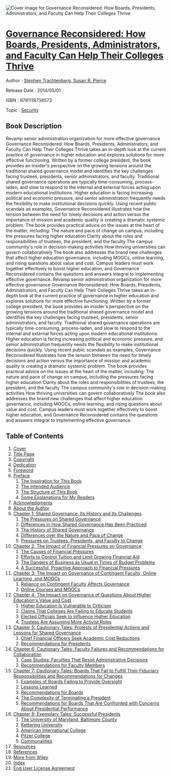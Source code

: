 ![Cover image for Governance Reconsidered: How Boards, Presidents, Administrators, and Faculty Can Help Their Colleges Thrive](https://imgdetail.ebookreading.net/cover/cover/security/EB9781118738573.jpg)

[Governance Reconsidered: How Boards, Presidents, Administrators, and Faculty Can Help Their Colleges Thrive](https://ebookreading.net/view/book/Governance+Reconsidered%3A+How+Boards%2C+Presidents%2C+Administrators%2C+and+Faculty+Can+Help+Their+Colleges+Thrive-EB9781118738573_1.html "Governance Reconsidered: How Boards, Presidents, Administrators, and Faculty Can Help Their Colleges Thrive")
====================================================================================================================

Author : [Stephen Trachtenberg](https://ebookreading.net/search/author/Stephen+Trachtenberg),[ Susan R. Pierce](https://ebookreading.net/search/author/+Susan+R.+Pierce)

Release Date : 2014/05/01

ISBN : 9781118738573

Topic : [Security](https://ebookreading.net/search/category/security)

Book Description
-----------------

Revamp senior administration organization for more effective governance
Governance Reconsidered: How Boards, Presidents, Administrators, and Faculty Can Help Their Colleges Thrive takes an in-depth look at the current practice of governance in higher education and explores solutions for more effective functioning. Written by a former college president, the book provides an insider's perspective on the growing tensions around the traditional shared governance model and identifies the key challenges facing trustees, presidents, senior administrators, and faculty.
Traditional shared governance operations are typically time-consuming, process-laden, and slow to respond to the internal and external forces acting upon modern educational institutions. Higher education is facing increasing political and economic pressure, and senior administration frequently needs the flexibility to make institutional decisions quickly. Using recent public scandals as examples, Governance Reconsidered illustrates how the tension between the need for timely decisions and action versus the importance of mission and academic quality is creating a dramatic systemic problem. The book provides practical advice on the issues at the heart of the matter, including:
The nature and pace of change on campus, including the pressures facing higher education
Clarity about the roles and responsibilities of trustees, the president, and the faculty
The campus community's role in decision-making activities
How thriving universities can govern collaboratively
The book also addresses the brand new challenges that affect higher education governance, including MOOCs, online learning, and rising questions about value and cost. Campus leaders must work together effectively to boost higher education, and Governance Reconsidered contains the questions and answers integral to implementing effective governance.
              Revamp senior administration organization for more effective governance
Governance Reconsidered: How Boards, Presidents, Administrators, and Faculty Can Help Their Colleges Thrive takes an in-depth look at the current practice of governance in higher education and explores solutions for more effective functioning. Written by a former college president, the book provides an insider's perspective on the growing tensions around the traditional shared governance model and identifies the key challenges facing trustees, presidents, senior administrators, and faculty.
Traditional shared governance operations are typically time-consuming, process-laden, and slow to respond to the internal and external forces acting upon modern educational institutions. Higher education is facing increasing political and economic pressure, and senior administration frequently needs the flexibility to make institutional decisions quickly. Using recent public scandals as examples, Governance Reconsidered illustrates how the tension between the need for timely decisions and action versus the importance of mission and academic quality is creating a dramatic systemic problem. The book provides practical advice on the issues at the heart of the matter, including:
The nature and pace of change on campus, including the pressures facing higher education
Clarity about the roles and responsibilities of trustees, the president, and the faculty
The campus community's role in decision-making activities
How thriving universities can govern collaboratively
The book also addresses the brand new challenges that affect higher education governance, including MOOCs, online learning, and rising questions about value and cost. Campus leaders must work together effectively to boost higher education, and Governance Reconsidered contains the questions and answers integral to implementing effective governance.
              
Table of Contents
-----------------

1. [Cover](https://ebookreading.net/view/book/Governance+Reconsidered%3A+How+Boards%2C+Presidents%2C+Administrators%2C+and+Faculty+Can+Help+Their+Colleges+Thrive-EB9781118738573_1.html#coverstart)
1. [Title Page](https://ebookreading.net/view/book/Governance+Reconsidered%3A+How+Boards%2C+Presidents%2C+Administrators%2C+and+Faculty+Can+Help+Their+Colleges+Thrive-EB9781118738573_3.html#titlepage)
1. [Copyright](https://ebookreading.net/view/book/Governance+Reconsidered%3A+How+Boards%2C+Presidents%2C+Administrators%2C+and+Faculty+Can+Help+Their+Colleges+Thrive-EB9781118738573_4.html)
1. [Dedication](https://ebookreading.net/view/book/Governance+Reconsidered%3A+How+Boards%2C+Presidents%2C+Administrators%2C+and+Faculty+Can+Help+Their+Colleges+Thrive-EB9781118738573_5.html#f2)
1. [Foreword](https://ebookreading.net/view/book/Governance+Reconsidered%3A+How+Boards%2C+Presidents%2C+Administrators%2C+and+Faculty+Can+Help+Their+Colleges+Thrive-EB9781118738573_6.html#f3)
1. [Preface](https://ebookreading.net/view/book/Governance+Reconsidered%3A+How+Boards%2C+Presidents%2C+Administrators%2C+and+Faculty+Can+Help+Their+Colleges+Thrive-EB9781118738573_7.html#f4)
    1. [The Inspiration for This Book](https://ebookreading.net/view/book/Governance+Reconsidered%3A+How+Boards%2C+Presidents%2C+Administrators%2C+and+Faculty+Can+Help+Their+Colleges+Thrive-EB9781118738573_7.html#c04_level1_1)
    1. [The Intended Audience](https://ebookreading.net/view/book/Governance+Reconsidered%3A+How+Boards%2C+Presidents%2C+Administrators%2C+and+Faculty+Can+Help+Their+Colleges+Thrive-EB9781118738573_7.html#c04_level1_2)
    1. [The Structure of This Book](https://ebookreading.net/view/book/Governance+Reconsidered%3A+How+Boards%2C+Presidents%2C+Administrators%2C+and+Faculty+Can+Help+Their+Colleges+Thrive-EB9781118738573_7.html#c04_level1_3)
    1. [Some Explanations for My Readers](https://ebookreading.net/view/book/Governance+Reconsidered%3A+How+Boards%2C+Presidents%2C+Administrators%2C+and+Faculty+Can+Help+Their+Colleges+Thrive-EB9781118738573_7.html#c04_level1_4)
1. [Acknowledgments](https://ebookreading.net/view/book/Governance+Reconsidered%3A+How+Boards%2C+Presidents%2C+Administrators%2C+and+Faculty+Can+Help+Their+Colleges+Thrive-EB9781118738573_8.html#f5)
1. [About the Author](https://ebookreading.net/view/book/Governance+Reconsidered%3A+How+Boards%2C+Presidents%2C+Administrators%2C+and+Faculty+Can+Help+Their+Colleges+Thrive-EB9781118738573_9.html#f6)
1. [Chapter 1: Shared Governance: Its History and Its Challenges](https://ebookreading.net/view/book/Governance+Reconsidered%3A+How+Boards%2C+Presidents%2C+Administrators%2C+and+Faculty+Can+Help+Their+Colleges+Thrive-EB9781118738573_10.html#c1)
    1. [The Pressures on Shared Governance](https://ebookreading.net/view/book/Governance+Reconsidered%3A+How+Boards%2C+Presidents%2C+Administrators%2C+and+Faculty+Can+Help+Their+Colleges+Thrive-EB9781118738573_10.html#c01_level1_1)
    1. [Differences in How Shared Governance Has Been Practiced](https://ebookreading.net/view/book/Governance+Reconsidered%3A+How+Boards%2C+Presidents%2C+Administrators%2C+and+Faculty+Can+Help+Their+Colleges+Thrive-EB9781118738573_10.html#c01_level1_2)
    1. [The History of Shared Governance](https://ebookreading.net/view/book/Governance+Reconsidered%3A+How+Boards%2C+Presidents%2C+Administrators%2C+and+Faculty+Can+Help+Their+Colleges+Thrive-EB9781118738573_10.html#c01_level1_3)
    1. [Differences over the Nature and Pace of Change](https://ebookreading.net/view/book/Governance+Reconsidered%3A+How+Boards%2C+Presidents%2C+Administrators%2C+and+Faculty+Can+Help+Their+Colleges+Thrive-EB9781118738573_10.html#c01_level1_4)
    1. [Pressures on Trustees, Presidents, and Faculty to Change](https://ebookreading.net/view/book/Governance+Reconsidered%3A+How+Boards%2C+Presidents%2C+Administrators%2C+and+Faculty+Can+Help+Their+Colleges+Thrive-EB9781118738573_10.html#c01_level1_5)
1. [Chapter 2: The Impact of Financial Pressures on Governance](https://ebookreading.net/view/book/Governance+Reconsidered%3A+How+Boards%2C+Presidents%2C+Administrators%2C+and+Faculty+Can+Help+Their+Colleges+Thrive-EB9781118738573_11.html#c2)
    1. [The Causes of Financial Pressures](https://ebookreading.net/view/book/Governance+Reconsidered%3A+How+Boards%2C+Presidents%2C+Administrators%2C+and+Faculty+Can+Help+Their+Colleges+Thrive-EB9781118738573_11.html#c02_level1_1)
    1. [Efforts to Control Tuition and Limit Growing Financial Aid](https://ebookreading.net/view/book/Governance+Reconsidered%3A+How+Boards%2C+Presidents%2C+Administrators%2C+and+Faculty+Can+Help+Their+Colleges+Thrive-EB9781118738573_11.html#c02_level1_2)
    1. [The Dangers of Business as Usual in Times of Budget Problems](https://ebookreading.net/view/book/Governance+Reconsidered%3A+How+Boards%2C+Presidents%2C+Administrators%2C+and+Faculty+Can+Help+Their+Colleges+Thrive-EB9781118738573_11.html#c02_level1_3)
    1. [A Successful, Proactive Approach to Financial Pressures](https://ebookreading.net/view/book/Governance+Reconsidered%3A+How+Boards%2C+Presidents%2C+Administrators%2C+and+Faculty+Can+Help+Their+Colleges+Thrive-EB9781118738573_11.html#c02_level1_4)
1. [Chapter 3: The Impact on Governance of Contingent Faculty, Online Learning, and MOOCs](https://ebookreading.net/view/book/Governance+Reconsidered%3A+How+Boards%2C+Presidents%2C+Administrators%2C+and+Faculty+Can+Help+Their+Colleges+Thrive-EB9781118738573_12.html#c3)
    1. [Reliance on Contingent Faculty Affects Governance](https://ebookreading.net/view/book/Governance+Reconsidered%3A+How+Boards%2C+Presidents%2C+Administrators%2C+and+Faculty+Can+Help+Their+Colleges+Thrive-EB9781118738573_12.html#c03_level1_1)
    1. [Online Courses and MOOCs](https://ebookreading.net/view/book/Governance+Reconsidered%3A+How+Boards%2C+Presidents%2C+Administrators%2C+and+Faculty+Can+Help+Their+Colleges+Thrive-EB9781118738573_12.html#c03_level1_2)
1. [Chapter 4: The Impact on Governance of Questions About Higher Education&#39;s Value and Cost](https://ebookreading.net/view/book/Governance+Reconsidered%3A+How+Boards%2C+Presidents%2C+Administrators%2C+and+Faculty+Can+Help+Their+Colleges+Thrive-EB9781118738573_13.html#c4)
    1. [Higher Education Is Vulnerable to Criticism](https://ebookreading.net/view/book/Governance+Reconsidered%3A+How+Boards%2C+Presidents%2C+Administrators%2C+and+Faculty+Can+Help+Their+Colleges+Thrive-EB9781118738573_13.html#c04_level1_1)
    1. [Claims That Colleges Are Failing to Educate Students](https://ebookreading.net/view/book/Governance+Reconsidered%3A+How+Boards%2C+Presidents%2C+Administrators%2C+and+Faculty+Can+Help+Their+Colleges+Thrive-EB9781118738573_13.html#c04_level1_2)
    1. [Elected Officials Seek to Influence Higher Education](https://ebookreading.net/view/book/Governance+Reconsidered%3A+How+Boards%2C+Presidents%2C+Administrators%2C+and+Faculty+Can+Help+Their+Colleges+Thrive-EB9781118738573_13.html#c04_level1_3)
    1. [Trustees Are Assuming More Activist Roles](https://ebookreading.net/view/book/Governance+Reconsidered%3A+How+Boards%2C+Presidents%2C+Administrators%2C+and+Faculty+Can+Help+Their+Colleges+Thrive-EB9781118738573_13.html#c04_level1_4)
1. [Chapter 5: Cautionary Tales: Protests of Presidential Actions and Lessons for Shared Governance](https://ebookreading.net/view/book/Governance+Reconsidered%3A+How+Boards%2C+Presidents%2C+Administrators%2C+and+Faculty+Can+Help+Their+Colleges+Thrive-EB9781118738573_14.html#c5)
    1. [Chief Financial Officers Seek Academic Cost Reductions](https://ebookreading.net/view/book/Governance+Reconsidered%3A+How+Boards%2C+Presidents%2C+Administrators%2C+and+Faculty+Can+Help+Their+Colleges+Thrive-EB9781118738573_14.html#c05_level1_1)
    1. [Recommendations for Presidents](https://ebookreading.net/view/book/Governance+Reconsidered%3A+How+Boards%2C+Presidents%2C+Administrators%2C+and+Faculty+Can+Help+Their+Colleges+Thrive-EB9781118738573_14.html#c05_level1_2)
1. [Chapter 6: Cautionary Tales: Faculty Failures and Recommendations for Collaboration](https://ebookreading.net/view/book/Governance+Reconsidered%3A+How+Boards%2C+Presidents%2C+Administrators%2C+and+Faculty+Can+Help+Their+Colleges+Thrive-EB9781118738573_15.html#c6)
    1. [Case Studies: Faculties That Resist Administrative Decisions](https://ebookreading.net/view/book/Governance+Reconsidered%3A+How+Boards%2C+Presidents%2C+Administrators%2C+and+Faculty+Can+Help+Their+Colleges+Thrive-EB9781118738573_15.html#c06_level1_1)
    1. [Recommendations for Faculty Members](https://ebookreading.net/view/book/Governance+Reconsidered%3A+How+Boards%2C+Presidents%2C+Administrators%2C+and+Faculty+Can+Help+Their+Colleges+Thrive-EB9781118738573_15.html#c06_level1_2)
1. [Chapter 7: Cautionary Tales: Boards That Fail to Fulfill Their Fiduciary Responsibilities and Recommendations for Changes](https://ebookreading.net/view/book/Governance+Reconsidered%3A+How+Boards%2C+Presidents%2C+Administrators%2C+and+Faculty+Can+Help+Their+Colleges+Thrive-EB9781118738573_16.html#c7)
    1. [Examples of Boards Failing to Provide Oversight](https://ebookreading.net/view/book/Governance+Reconsidered%3A+How+Boards%2C+Presidents%2C+Administrators%2C+and+Faculty+Can+Help+Their+Colleges+Thrive-EB9781118738573_16.html#c07_level1_1)
    1. [Lessons Learned](https://ebookreading.net/view/book/Governance+Reconsidered%3A+How+Boards%2C+Presidents%2C+Administrators%2C+and+Faculty+Can+Help+Their+Colleges+Thrive-EB9781118738573_16.html#c07_level1_2)
    1. [Recommendations for Boards](https://ebookreading.net/view/book/Governance+Reconsidered%3A+How+Boards%2C+Presidents%2C+Administrators%2C+and+Faculty+Can+Help+Their+Colleges+Thrive-EB9781118738573_16.html#c07_level1_3)
    1. [The Complexity of Terminating a President](https://ebookreading.net/view/book/Governance+Reconsidered%3A+How+Boards%2C+Presidents%2C+Administrators%2C+and+Faculty+Can+Help+Their+Colleges+Thrive-EB9781118738573_16.html#c07_level1_4)
    1. [Recommendations for Boards That Are Confronted with Concerns About Presidential Performance](https://ebookreading.net/view/book/Governance+Reconsidered%3A+How+Boards%2C+Presidents%2C+Administrators%2C+and+Faculty+Can+Help+Their+Colleges+Thrive-EB9781118738573_16.html#c07_level1_5)
1. [Chapter 8: Exemplary Tales: Successful Presidents](https://ebookreading.net/view/book/Governance+Reconsidered%3A+How+Boards%2C+Presidents%2C+Administrators%2C+and+Faculty+Can+Help+Their+Colleges+Thrive-EB9781118738573_17.html#c8)
    1. [The University of Maryland, Baltimore County](https://ebookreading.net/view/book/Governance+Reconsidered%3A+How+Boards%2C+Presidents%2C+Administrators%2C+and+Faculty+Can+Help+Their+Colleges+Thrive-EB9781118738573_17.html#c08_level1_1)
    1. [Kettering University](https://ebookreading.net/view/book/Governance+Reconsidered%3A+How+Boards%2C+Presidents%2C+Administrators%2C+and+Faculty+Can+Help+Their+Colleges+Thrive-EB9781118738573_17.html#c08_level1_2)
    1. [American International College](https://ebookreading.net/view/book/Governance+Reconsidered%3A+How+Boards%2C+Presidents%2C+Administrators%2C+and+Faculty+Can+Help+Their+Colleges+Thrive-EB9781118738573_17.html#c08_level1_3)
    1. [Pitzer College](https://ebookreading.net/view/book/Governance+Reconsidered%3A+How+Boards%2C+Presidents%2C+Administrators%2C+and+Faculty+Can+Help+Their+Colleges+Thrive-EB9781118738573_17.html#c08_level1_4)
    1. [Commonalities](https://ebookreading.net/view/book/Governance+Reconsidered%3A+How+Boards%2C+Presidents%2C+Administrators%2C+and+Faculty+Can+Help+Their+Colleges+Thrive-EB9781118738573_17.html#c08_level1_5)
1. [Resources](https://ebookreading.net/view/book/Governance+Reconsidered%3A+How+Boards%2C+Presidents%2C+Administrators%2C+and+Faculty+Can+Help+Their+Colleges+Thrive-EB9781118738573_18.html#b1)
1. [References](https://ebookreading.net/view/book/Governance+Reconsidered%3A+How+Boards%2C+Presidents%2C+Administrators%2C+and+Faculty+Can+Help+Their+Colleges+Thrive-EB9781118738573_19.html#b2)
1. [More from Wiley](https://ebookreading.net/view/book/Governance+Reconsidered%3A+How+Boards%2C+Presidents%2C+Administrators%2C+and+Faculty+Can+Help+Their+Colleges+Thrive-EB9781118738573_20.html)
1. [Index](https://ebookreading.net/view/book/Governance+Reconsidered%3A+How+Boards%2C+Presidents%2C+Administrators%2C+and+Faculty+Can+Help+Their+Colleges+Thrive-EB9781118738573_21.html)
1. [End User License Agreement](https://ebookreading.net/view/book/Governance+Reconsidered%3A+How+Boards%2C+Presidents%2C+Administrators%2C+and+Faculty+Can+Help+Their+Colleges+Thrive-EB9781118738573_22.html)
